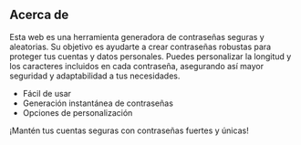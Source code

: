 ## Acerca de

Esta web es una herramienta generadora de contraseñas seguras y aleatorias. Su objetivo es ayudarte a crear contraseñas robustas para proteger tus cuentas y datos personales. Puedes personalizar la longitud y los caracteres incluidos en cada contraseña, asegurando así mayor seguridad y adaptabilidad a tus necesidades.

- Fácil de usar
- Generación instantánea de contraseñas
- Opciones de personalización

¡Mantén tus cuentas seguras con contraseñas fuertes y únicas!
